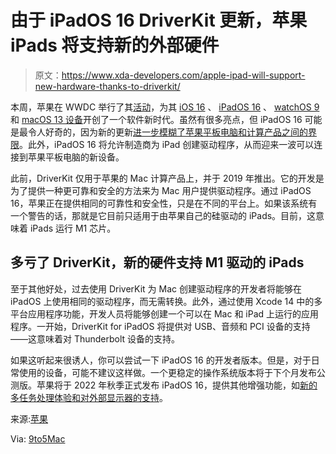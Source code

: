 # 由于 iPadOS 16 DriverKit 更新，苹果 iPads 将支持新的外部硬件

> 原文：<https://www.xda-developers.com/apple-ipad-will-support-new-hardware-thanks-to-driverkit/>

本周，苹果在 WWDC 举行了其[活动](https://www.xda-developers.com/watch-wwdc-2022/)，为其 [iOS 16](https://www.xda-developers.com/ios-16-supported-devices/) 、 [iPadOS 16](https://www.xda-developers.com/ipados-16/) 、 [watchOS 9](https://www.xda-developers.com/watchos-9-developer-beta-1-hands-on/) 和 [macOS 13 设备](https://www.xda-developers.com/mac-os-ventura-supported-devices/)开创了一个软件新时代。虽然有很多亮点，但 iPadOS 16 可能是最令人好奇的，因为新的更新[进一步模糊了苹果平板电脑和计算产品之间的界限](https://www.xda-developers.com/ipados-16-developer-beta-1-hands-on/)。此外，iPadOS 16 将允许制造商为 iPad 创建驱动程序，从而迎来一波可以连接到苹果平板电脑的新设备。

此前，DriverKit 仅用于苹果的 Mac 计算产品上，并于 2019 年推出。它的开发是为了提供一种更可靠和安全的方法来为 Mac 用户提供驱动程序。通过 iPadOS 16，苹果正在提供相同的可靠性和安全性，只是在不同的平台上。如果该系统有一个警告的话，那就是它目前只适用于由苹果自己的硅驱动的 iPads。目前，这意味着 iPads 运行 M1 芯片。

## 多亏了 DriverKit，新的硬件支持 M1 驱动的 iPads

至于其他好处，过去使用 DriverKit 为 Mac 创建驱动程序的开发者将能够在 iPadOS 上使用相同的驱动程序，而无需转换。此外，通过使用 Xcode 14 中的多平台应用程序功能，开发人员将能够创建一个可以在 Mac 和 iPad 上运行的应用程序。一开始，DriverKit for iPadOS 将提供对 USB、音频和 PCI 设备的支持——这意味着对 Thunderbolt 设备的支持。

如果这听起来很诱人，你可以尝试一下 iPadOS 16 的开发者版本。但是，对于日常使用的设备，可能不建议这样做。一个更稳定的操作系统版本将于下个月发布公测版。苹果将于 2022 年秋季正式发布 iPadOS 16，提供其他增强功能，如[新的多任务处理体验和对外部显示器的支持](https://www.xda-developers.com/ipad-might-finally-be-laptop-replacement/)。

来源:[苹果](https://developer.apple.com/videos/play/wwdc2022/110373/)

Via: [9to5Mac](https://9to5mac.com/2022/06/09/ipados-16-drivers-for-ipad-driverkit/)